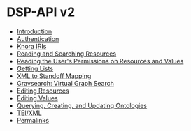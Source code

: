 <!---
 * Copyright © 2022 Swiss National Data and Service Center for the Humanities and/or DaSCH Service Platform contributors.
 * SPDX-License-Identifier: Apache-2.0
-->

# DSP-API v2

- [Introduction](introduction.md)
- [Authentication](authentication.md)
- [Knora IRIs](knora-iris.md)
- [Reading and Searching Resources](reading-and-searching-resources.md)
- [Reading the User's Permissions on Resources and Values](reading-user-permissions.md)
- [Getting Lists](getting-lists.md)
- [XML to Standoff Mapping](xml-to-standoff-mapping.md)
- [Gravsearch: Virtual Graph Search](query-language.md)
- [Editing Resources](editing-resources.md)
- [Editing Values](editing-values.md)
- [Querying, Creating, and Updating Ontologies](ontology-information.md)
- [TEI/XML](tei-xml.md)
- [Permalinks](permalinks.md)

